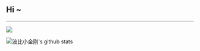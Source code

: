 <h2>Hi ~</h2>

---

<img src='https://visitor-badge.glitch.me/badge?page_id=cbbfcd.cbbfcd'/>


![波比小金刚's github stats](https://github-readme-stats.vercel.app/api?username=cbbfcd&show_icons=true&theme=dracula)

<!--
**cbbfcd/cbbfcd** is a ✨ _special_ ✨ repository because its `README.md` (this file) appears on your GitHub profile.

Here are some ideas to get you started:

- 🔭 I’m currently working on ...
- 🌱 I’m currently learning ...
- 👯 I’m looking to collaborate on ...
- 🤔 I’m looking for help with ...
- 💬 Ask me about ...
- 📫 How to reach me: ...
- 😄 Pronouns: ...
- ⚡ Fun fact: ...
-->
